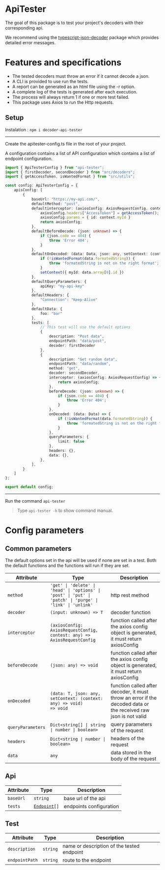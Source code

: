 # ApiTester

The goal of this package is to test your project's decoders with their corresponding api.

We recommend using the [typescript-json-decoder](https://www.npmjs.com/package/typescript-json-decoder)
package which provides detailed error messages.

# Features and specifications

- The tested decoders must throw an error if it cannot decode a json.
- A CLI is provided to use run the tests.
- A report can be generated as an html file using the -r option.
- A complete log of the tests is generated after each execution.
- The process will always return 1 if one or more test failed.
- This package uses Axios to run the Http requests.

## Setup

Instalation : `npm i decoder-api-tester`

___

Create the apitester-config.ts file in the root of your project.

A configuration contains a list of API configuration which contains a list of endpoint configuration.

```typescript
import { ApiTesterConfig } from "api-tester";
import { firstDecoder, secondDecoder } from "src/decoders";
import { getAccessToken, isWantedFormat } from "src/utils";

const config: ApiTesterConfig = {
    apisConfig: [
        {
            baseUrl: "https://my-api.com/",
            defaultMethod: "post",
            defaultinterceptor: (axiosConfig: AxiosRequestConfig, context: any) => {
                axiosConfig.headers["AccessToken"] = getAccessToken();
                axiosConfig.params = { id: context.myId }
                return axiosConfig;
            },
            defaultBeforeDecode: (json: unknown) => {
                if (json.code == 404) {
                    throw 'Error 404';
                }
            },
            defaultOnDecoded: (data: Data, json: any, setContext: (context: any) => void) => {
                if (!isWantedFormat(data.formatedString)) {
                    throw 'formatedString is not on the right format';
                }
                setContext({ myId: data.array[0].id })
            },
            defaultQueryParameters: {
                apiKey: "my-api-key"
            },
            defaultHeaders: {
                "Connection": "Keep-Alive"
            },
            defaultData: {
                foo: "bar"
            },
            tests: [
                // This test will use the default options 
                {
                    description: "Post data",
                    endpointPath: "data/post",
                    decoder: firstDecoder
                },
                {
                    description: "Get random data",
                    endpointPath: "data/random",
                    method: "get",
                    decoder: secondDecoder,
                    interceptor: (axiosConfig: AxiosRequestConfig) => {
                        return axiosConfig;
                    },
                    beforeDecode: (json: unknown) => {
                        if (json.code == 404) {
                            throw 'Error 404';
                        }
                    },
                    onDecoded: (data: Data) => {
                        if (!isWantedFormat(data.formatedString)) {
                            throw 'formatedString is not on the right format';
                        }
                    },
                    queryParameters: {
                        limit: false
                    },
                    headers: {},
                    data: {},
                },
            ],
        }
    ]
};

export default config;
```

___

Run the command `api-tester`
> Type `api-tester -h` to show command manual.

# Config parameters

## Common parameters

The default options set in the api will be used if none are set in a test.
Both the default functions and the functions will run if they are set.

| Attribute         | Type                                                                                                                                                     | Description                                                                                                     |
|-------------------|----------------------------------------------------------------------------------------------------------------------------------------------------------|-----------------------------------------------------------------------------------------------------------------|
| `method`          | <code>'get' &vert; 'delete' &vert; 'head' &vert; 'options' &vert; 'post' &vert; 'put' &vert; 'patch' &vert; 'purge' &vert; 'link' &vert; 'unlink'</code> | http rest method                                                                                                |
| `decoder`         | <code>(input: unknown) => T</code>                                                                                                                       | decoder function                                                                                                |
| `interceptor`     | <code>(axiosConfig: AxiosRequestConfig, contest: any) => AxiosRequestConfig</code>                                                                       | function called after the axios config object is generated, it must return axiosConfig                          |
| `beforeDecode`    | <code>(json: any) => void</code>                                                                                                                         | function called after the axios config object is generated, it must return axiosConfig                          |
| `onDecoded`       | <code>(data: T, json: any, setContext: (context: any) => void) => void</code>                                                                            | function called after decoder, it must throw an error if the decoded data or the received raw json is not valid |
| `queryParameters` | <code>Dict<string[] &vert; string &vert; number &vert; boolean></code>                                                                                   | query parameters of the request                                                                                 |
| `headers`         | <code>Dict<string &vert; number &vert; boolean></code>                                                                                                   | headers of the request                                                                                          |
| `data`            | <code>any</code>                                                                                                                                         | data stored in the body of the request                                                                          |


## Api

| Attribute | Type                                                                                                                                                     | Description                                                                                                     |
|-----------|----------------------------------------------------------------------------------------------------------------------------------------------------------|-----------------------------------------------------------------------------------------------------------------|
| `baseUrl` | <code>string</code>                                                                                                                                      | base url of the api                                                                                             |
| `tests`   | <code>[Endpoint](#Endpoint)<T>[]</code>                                                                                                                  | endpoints configuration                                                                                         |

## Test

| Attribute      | Type                                                                                                                                                     | Description                                |
|----------------|----------------------------------------------------------------------------------------------------------------------------------------------------------|--------------------------------------------|
| `description`  | <code>string</code>                                                                                                                                      | name or description of the tested endpoint |
| `endpointPath` | <code>string</code>                                                                                                                                      | route to the endpoint                      |


















